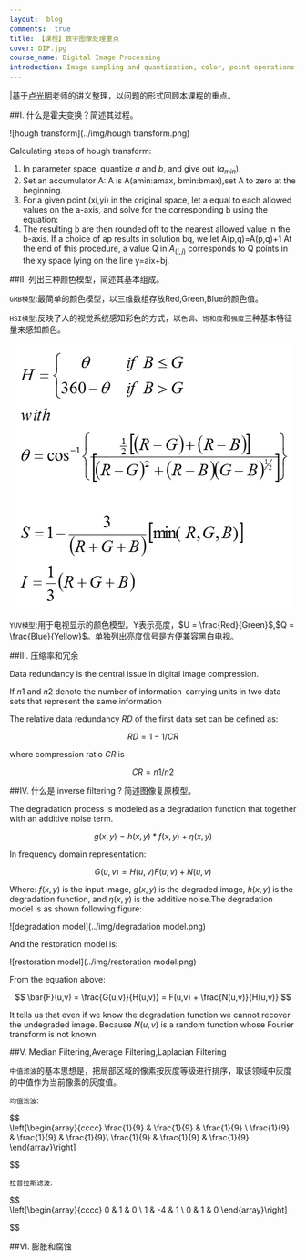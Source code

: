```yaml
---
layout:  blog
comments:  true
title: 【课程】数字图像处理重点
cover: DIP.jpg
course_name: Digital Image Processing
introduction: Image sampling and quantization, color, point operations, segmentation, morphological image processing, linear image filtering and correlation, image transforms, eigenimages, multiresolution image processing, noise reduction and restoration, feature extraction and recognition tasks, image registration. Emphasis is on the general principles of image processing. 
---
```



|基于[卢光明](http://cs.hitsz.edu.cn/teachers/t1/1190359289.html)老师的讲义整理，以问题的形式回顾本课程的重点。


##I. 什么是霍夫变换？简述其过程。

![hough transform](../img/hough transform.png)

Calculating steps of hough transform:

1. In parameter space, quantize $a$ and $b$, and give out 
($a_{min}$).
2. Set an accumulator A: A is A(amin:amax, bmin:bmax),set A to zero at the beginning.
3. For a given point (xi,yi) in the original space, let a equal to each allowed values on the a-axis, and solve for the corresponding b using the equation: 
4. The resulting b are then rounded off to the nearest allowed value in the b-axis. If a choice of ap results in solution bq, we let A(p,q)=A(p,q)+1
At the end of this procedure, a value Q in $A_{(i,j)}$ corresponds to Q points in the xy space lying on the line y=aix+bj.



##II. 列出三种颜色模型，简述其基本组成。

`GRB模型`:最简单的颜色模型，以三维数组存放Red,Green,Blue的颜色值。


`HSI模型`:反映了人的视觉系统感知彩色的方式，以`色调`、`饱和度`和`强度`三种基本特征量来感知颜色。

![HSI2RGB](../img/HSI2RGB.png)

`YUV模型`:用于电视显示的颜色模型。Y表示亮度，$U = \frac{Red}{Green}$,$Q =  \frac{Blue}{Yellow}$。单独列出亮度信号是方便兼容黑白电视。

##III. 压缩率和冗余

Data redundancy is the central issue in digital image compression.

If $n1$ and $n2$ denote the number of information-carrying units in two data sets that represent the same information

The relative data redundancy $RD$ of the first data set can be defined as:

$$
RD = 1 −1/CR
$$

where compression ratio $CR$ is

$$
CR =n1/n2
$$

##IV. 什么是 inverse filtering ? 简述图像复原模型。

The degradation process is modeled as a degradation function that together with an additive noise term.

$$
g(x,y) = h(x,y) * f(x,y) + \eta(x,y)
$$

In frequency domain representation:

$$
G(u,v) = H(u,v)F(u,v) + N(u,v)
$$

Where: $f(x,y)$ is the input image, $g(x,y)$ is the degraded image, $h(x,y)$ is the degradation function, and $\eta(x,y)$ is the additive noise.The degradation model is as shown following figure:

![degradation model](../img/degradation model.png)

And the restoration model is:

![restoration model](../img/restoration model.png)

From the equation above:

$$
\bar{F}(u,v) = \frac{G(u,v)}{H(u,v)} = F(u,v) + \frac{N(u,v)}{H(u,v)}
$$

It tells us that even if we know the degradation function we cannot recover the undegraded image. Because $N(u,v)$ is a random function whose Fourier transform is not known.

##V. Median Filtering,Average Filtering,Laplacian Filtering

`中值滤波`的基本思想是，把局部区域的像素按灰度等级进行排序，取该领域中灰度的中值作为当前像素的灰度值。

`均值滤波`:

$$
\
\left[\begin{array}{cccc}
    \frac{1}{9} &    \frac{1}{9}    & \frac{1}{9} \\
    \frac{1}{9} &    \frac{1}{9}   & \frac{1}{9}\\
    \frac{1}{9} & \frac{1}{9} & \frac{1}{9}
\end{array}\right]

$$

`拉普拉斯滤波`:

$$
\
\left[\begin{array}{cccc}
    0 & 1 & 0 \\
    1 & -4 & 1 \\
    0 & 1 & 0 
\end{array}\right]

$$

##VI. 膨胀和腐蚀